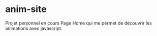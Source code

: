 # anim-site
Projet personnel en cours
Page Home qui me permet de découvrir les animations avec javascript.
